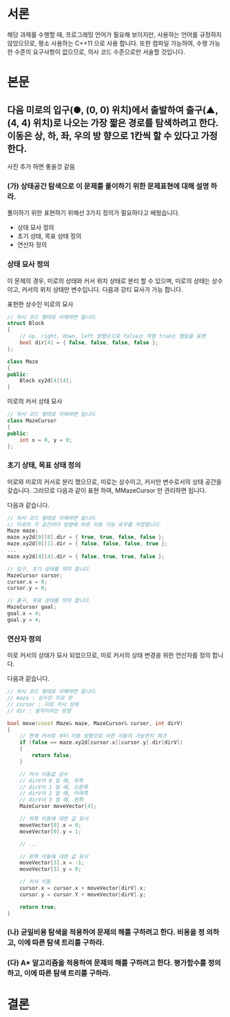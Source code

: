 # 서론
해당 과제를 수행할 때, 프로그래밍 언어가 필요해 보이지만, 사용하는 언어를 규정하지 않았으므로, 평소 사용하는 C++11 으로 사용 합니다. 또한 컴파일 가능하여, 수행 가능한 수준의 요구사항이 없으므로, 의사 코드 수준으로만 서술할 것입니다.

# 본문

## 다음 미로의 입구(●, (0, 0) 위치)에서 출발하여 출구(▲, (4, 4) 위치)로 나오는 가장 짧은 경로를 탐색하려고 한다. 이동은 상, 하, 좌, 우의 방 향으로 1칸씩 할 수 있다고 가정한다.

사진 추가 하면 좋을것 같음

### (가) 상태공간 탐색으로 이 문제를 풀이하기 위한 문제표현에 대해 설명 하라. 

풀이하기 위한 표현하기 위해선 3가지 정의가 필요하다고 배웠습니다.

- 상태 묘사 정의
- 초기 상태, 목표 상태 정의
- 연산자 정의

### 상태 묘사 정의
이 문제의 경우, 미로의 상태와 커서 위치 상태로 분리 할 수 있으며, 미로의 상태는 상수이고, 커서의 위치 상태만 변수입니다. 다음과 강티 묘사가 가능 합니다.

표현한 상수인 미로의 묘사 
```cpp
// 의사 코드 형태로 이해하면 됩니다.
struct Block
{
    // up, right, down, left 방향순으로 false는 막힘 true는 열림을 표현
    bool dir[4] = { false, false, false, false };
};

class Maze
{
public:
    Block xy2d[4][4];
}
```

미로의 커서 상태 묘사
```cpp
// 의사 코드 형태로 이해하면 됩니다.
class MazeCursor
{
public:
    int x = 0, y = 0;
};
```

### 초기 상태, 목표 상태 정의
미로와 미로의 커서로 분리 했으므로, 미로는 상수이고, 커서만 변수로서의 상태 공간을 갖습니다. 그러므로 다음과 같이 표현 하여, MMazeCursor 만 관리하면 됩니다.

다음과 같습니다.

```cpp
// 의사 코드 형태로 이해하면 됩니다.
// 미로의 각 공간마다 방향에 따른 이동 가능 유무를 저정합니다.
Maze maze;
maze.xy2d[0][0].dir = { true, true, false, false };
maze.xy2d[0][1].dir = { false, false, false, true };
...
maze.xy2d[4][4].dir = { false, true, true, false };

// 입구, 초기 상태를 의미 합니다.
MazeCursor cursor;
cursor.x = 0;
cursor.y = 0;

// 출구, 목표 상태를 의미 합니다.
MazeCursor goal;
goal.x = 4;
goal.y = 4;
```

### 연산자 정의
미로 커서의 상태가 묘사 되었으므로, 미로 커서의 상태 변경을 위한 연산자를 정의 합니다. 

다음과 같습니다.

```cpp
// 의사 코드 형태로 이해하면 됩니다.
// maze : 상수인 미로 판 
// cursor : 미로 커서 상태
// dir : 움직이려는 방향

bool move(const Maze& maze, MazeCursor& cursor, int dirV)
{    
    // 현재 커서로 부터 이동 방향으로 이한 이동이 가능한지 체크
    if (false == maze.xy2d[cursor.x][cursor.y].dir[dirV])
    {
        return false;
    }

    // 커서 이동값 상수
    // dirV이 0 일 때, 위쪽
    // dirV이 1 일 때, 오른쪽
    // dirV이 2 일 때, 아래쪽
    // dirV이 3 일 때, 왼쪽
    MazeCursor moveVector[4];

    // 위쪽 이동에 대한 값 묘사
    moveVector[0].x = 0;
    moveVector[0].y = 1;

    // ...

    // 왼쪽 이동에 대한 값 묘사
    moveVector[3].x = -1;
    moveVector[3].y = 0;

    // 커서 이동 
    cursor.x = cursor.x + moveVector[dirV].x;
    cursor.y = cursor.Y + moveVector[dirV].y;

    return true;
}
```


### (나) 균일비용 탐색을 적용하여 문제의 해를 구하려고 한다. 비용을 정 의하고, 이에 따른 탐색 트리를 구하라.

### (다) A* 알고리즘을 적용하여 문제의 해를 구하려고 한다. 평가함수를 정의하고, 이에 따른 탐색 트리를 구하라.

# 결론
